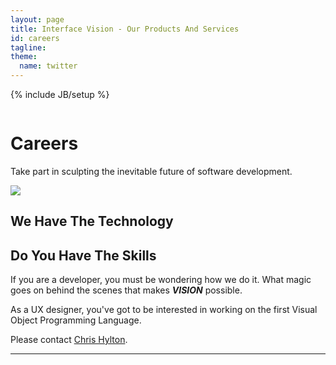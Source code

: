 ```yaml
---
layout: page
title: Interface Vision - Our Products And Services
id: careers
tagline: 
theme:
  name: twitter
---
```

{% include JB/setup %}

<!-- Carousel ================================================== -->
<div id="myCarousel" class="carousel slide">
  <div class="carousel-inner">
    <div class="item active">
      <img src="{{ ASSET_PATH }}/img/carousel/slide-04.jpg" alt="">
      <div class="container">
        <div class="carousel-caption">
          <h1>Careers</h1>
          <p class="lead">Take part in sculpting the inevitable future of software development.</p>
        </div> <!-- carousel-caption -->
      </div> <!-- container -->
    </div> <!-- item active -->
  </div> <!-- carousel-inner -->
</div>

<!-- Marketing Messaging and Featurettes ================================================== -->
<!-- Wrap the rest of the page in another container to center all the content. -->

<div class="container marketing">
  <div class="featurette" id="Proposals">
    <img class="featurette-image pull-right" src="{{ ASSET_PATH }}/img/misc/currentLog.jpg">
    <h2 class="featurette-heading">We Have The Technology</h2>
    <h2 class="featurette-heading muted">Do You Have The Skills</h2>
    <p class="lead">If you are a developer, you must be wondering how we do it. What magic goes on behind the scenes that makes <b><i>VISION</i></b> possible.</p>
    <p class="lead">As a UX designer, you've got to be interested in working on the first Visual Object Programming Language.</p>
    <p class="lead">Please contact <a href="mailto:chrishylton@interfacevision.com">Chris Hylton</a>.</p>
     
  </div> <!-- featurette -->
  
  <hr class="featurette-divider">

</div>




